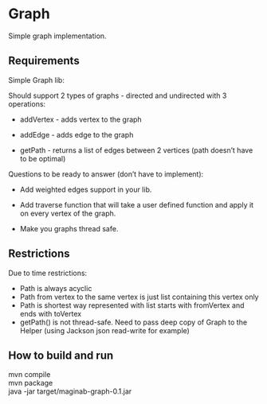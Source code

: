 # Graph
Simple graph implementation. <br />

## Requirements
Simple Graph lib: <br />

Should support 2 types of graphs - directed and undirected with 3 operations: <br />

 - addVertex - adds vertex to the graph

 - addEdge - adds edge to the graph

 - getPath - returns a list of edges between 2 vertices (path doesn’t have to be optimal)

Questions to be ready to answer (don’t have to implement): <br />

 - Add weighted edges support in your lib.

 - Add traverse function that will take a user defined function and apply it on every vertex of the graph.

 - Make you graphs thread safe.
 
## Restrictions
Due to time restrictions:
 - Path is always acyclic
 - Path from vertex to the same vertex is just list containing this vertex only
 - Path is shortest way represented with list starts with fromVertex and ends with toVertex
 - getPath() is not thread-safe. Need to pass deep copy of Graph to the Helper (using Jackson json read-write for example)

## How to build and run
mvn compile <br />
mvn package <br />
java -jar target/maginab-graph-0.1.jar <br />
 
